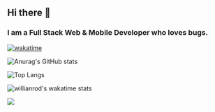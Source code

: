 ## Hi there 👋
### I am a Full Stack Web & Mobile Developer who loves bugs.

[![wakatime](https://wakatime.com/badge/user/0510e859-fa72-44b2-9e9e-194a0e4055d9.svg)](https://wakatime.com/@0510e859-fa72-44b2-9e9e-194a0e4055d9)

![Anurag's GitHub stats](https://github-readme-stats.vercel.app/api?username=nazam1998&show_icons=true&theme=bear)

![Top Langs](https://github-readme-stats.vercel.app/api/top-langs/?username=nazam1998&theme=bear&layout=compact)

![willianrod's wakatime stats](https://github-readme-stats.vercel.app/api/wakatime?username=nazam1998&theme=bear&layout=compact)

<!--
**nazam1998/nazam1998** is a ✨ _special_ ✨ repository because its `README.md` (this file) appears on your GitHub profile.
-->
![](https://komarev.com/ghpvc/?username=nazam1998&label=VISITORS)
